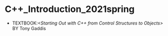 # C++_Introduction_2021spring
- TEXTBOOK:*<Starting Out with C++ from Control Structures to Objects>*  BY Tony Gaddis
